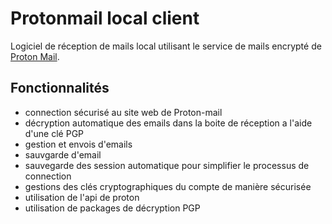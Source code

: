 # Protonmail local client

Logiciel de réception de mails local utilisant le service de mails
encrypté de [Proton Mail](https://proton.me/mail).

## Fonctionnalités

- connection sécurisé au site web de Proton-mail
- décryption automatique des emails dans la boite de réception a l'aide d'une clé PGP
- gestion et envois d'emails
- sauvgarde d'email
- sauvegarde des session automatique pour simplifier le processus de connection
- gestions des clés cryptographiques du compte de manière sécurisée
- utilisation de l'api de proton
- utilisation de packages de décryption PGP